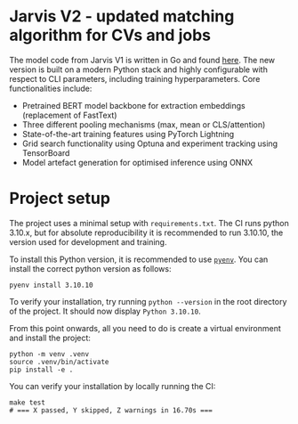 # Jarvis V2 - updated matching algorithm for CVs and jobs

The model code from Jarvis V1 is written in Go and found [here](https://bitbucket.org/talentflyxpert/csnn/src/master/).
The new version is built on a modern Python stack and highly configurable with respect to CLI parameters, including
training hyperparameters. Core functionalities include:

- Pretrained BERT model backbone for extraction embeddings (replacement of FastText)
- Three different pooling mechanisms (max, mean or CLS/attention)
- State-of-the-art training features using PyTorch Lightning
- Grid search functionality using Optuna and experiment tracking using TensorBoard
- Model artefact generation for optimised inference using ONNX

# Project setup

The project uses a minimal setup with `requirements.txt`. The CI runs python 3.10.x, but for absolute reproducibility it
is recommended to run 3.10.10, the version used for development and training.

To install this Python version, it is recommended to use [`pyenv`](https://github.com/pyenv/pyenv). You can install the
correct python version as follows:

```shell
pyenv install 3.10.10
```

To verify your installation, try running `python --version` in the root directory of the project. It should now
display `Python 3.10.10`.

From this point onwards, all you need to do is create a virtual environment and install the project:

```shell
python -m venv .venv
source .venv/bin/activate
pip install -e .
```

You can verify your installation by locally running the CI:

```shell
make test
# === X passed, Y skipped, Z warnings in 16.70s ===
```